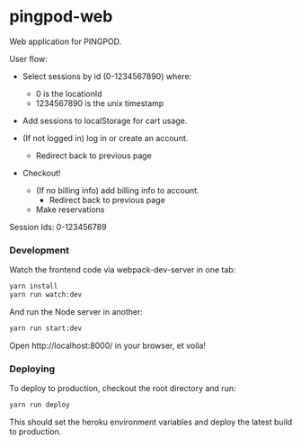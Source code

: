# pingpod-web

Web application for PINGPOD.

User flow:

- Select sessions by id (0-1234567890) where:
  - 0 is the locationId
  - 1234567890 is the unix timestamp

- Add sessions to localStorage for cart usage.

- (If not logged in) log in or create an account.
  - Redirect back to previous page

- Checkout!
  - (If no billing info) add billing info to account.
    - Redirect back to previous page
  - Make reservations


Session Ids:
0-123456789

### Development
Watch the frontend code via webpack-dev-server in one tab:

```sh
yarn install
yarn run watch:dev
```

And run the Node server in another:
```sh
yarn run start:dev
```

Open http://localhost:8000/ in your browser, et voila!


### Deploying
To deploy to production, checkout the root directory and run:

```sh
yarn run deploy
```

This should set the heroku environment variables and deploy the latest build to production. 